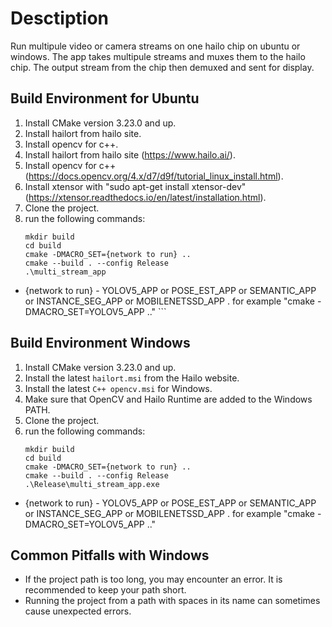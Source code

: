 # Desctiption
Run multipule video or camera streams on one hailo chip on ubuntu or windows. 
The app takes multipule streams and muxes them to the hailo chip. 
The output stream from the chip then demuxed and sent for display. 

## Build Environment for Ubuntu
1. Install CMake version 3.23.0 and up.
2. Install hailort from hailo site.
3. Install opencv for c++.
2. Install hailort from hailo site (https://www.hailo.ai/).
3. Install opencv for c++ (https://docs.opencv.org/4.x/d7/d9f/tutorial_linux_install.html).
4. Install xtensor with "sudo apt-get install xtensor-dev" (https://xtensor.readthedocs.io/en/latest/installation.html).
5. Clone the project.
6. run the following commands:
   ```
   mkdir build
   cd build
   cmake -DMACRO_SET={network to run} ..
   cmake --build . --config Release
   .\multi_stream_app
  * {network to run} - YOLOV5_APP or POSE_EST_APP or SEMANTIC_APP or INSTANCE_SEG_APP or MOBILENETSSD_APP .
   for example "cmake -DMACRO_SET=YOLOV5_APP .." ```
## Build Environment Windows
1. Install CMake version 3.23.0 and up.
2. Install the latest `hailort.msi` from the Hailo website.
3. Install the latest `C++ opencv.msi` for Windows.
4. Make sure that OpenCV and Hailo Runtime are added to the Windows PATH.
5. Clone the project.
6. run the following commands:
    ```
    mkdir build
    cd build
    cmake -DMACRO_SET={network to run} ..
    cmake --build . --config Release
    .\Release\multi_stream_app.exe
    ```
* {network to run} - YOLOV5_APP or POSE_EST_APP or SEMANTIC_APP or INSTANCE_SEG_APP or MOBILENETSSD_APP .
   for example "cmake -DMACRO_SET=YOLOV5_APP .."
## Common Pitfalls with Windows
* If the project path is too long, you may encounter an error. It is recommended to keep your path short.
* Running the project from a path with spaces in its name can sometimes cause unexpected errors.
